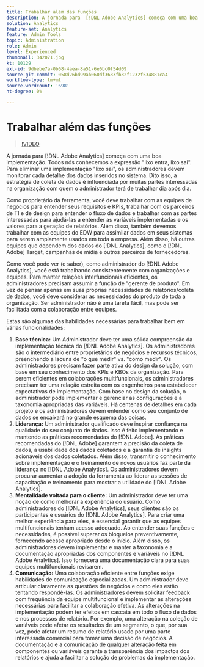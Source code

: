 ```yaml
---
title: Trabalhar além das funções
description: A jornada para  [!DNL Adobe Analytics] começa com uma boa implementação. Todos nós conhecemos a expressão "lixo entra, lixo sai". Para eliminar uma implementação "lixo sai", os administradores devem monitorar cada detalhe dos dados inseridos no sistema. Dito isso, a estratégia de coleta de dados é influenciada por muitas partes interessadas na organização com quem o administrador terá de trabalhar dia após dia.
solution: Analytics
feature-set: Analytics
feature: Admin Tools
topic: Administration
role: Admin
level: Experienced
thumbnail: 342071.jpg
kt: 10129
exl-id: 9dbebe7a-0b68-4aea-8a51-6e6bc0f54d09
source-git-commit: 058d26bd99ab060df3633fb32f1232f534881ca4
workflow-type: tm+mt
source-wordcount: '698'
ht-degree: 0%

---
```


# Trabalhar além das funções

>[!VIDEO](https://video.tv.adobe.com/v/342071/?quality=12&learn=on)

A jornada para [!DNL Adobe Analytics] começa com uma boa implementação. Todos nós conhecemos a expressão &quot;lixo entra, lixo sai&quot;. Para eliminar uma implementação &quot;lixo sai&quot;, os administradores devem monitorar cada detalhe dos dados inseridos no sistema. Dito isso, a estratégia de coleta de dados é influenciada por muitas partes interessadas na organização com quem o administrador terá de trabalhar dia após dia.

Como proprietário da ferramenta, você deve trabalhar com as equipes de negócios para entender seus requisitos e KPIs, trabalhar com os parceiros de TI e de design para entender o fluxo de dados e trabalhar com as partes interessadas para ajudá-las a entender as variáveis implementadas e os valores para a geração de relatórios. Além disso, também devemos trabalhar com as equipes do EDW para assimilar dados em seus sistemas para serem amplamente usados em toda a empresa. Além disso, há outras equipes que dependem dos dados do [!DNL Analytics], como o [!DNL Adobe] Target, campanhas de mídia e outros parceiros de fornecedores.

Como você pode ver (e saber), como administrador do [!DNL Adobe Analytics], você está trabalhando consistentemente com organizações e equipes. Para manter relações interfuncionais eficientes, os administradores precisam assumir a função de &quot;gerente de produto&quot;. Em vez de pensar apenas em suas próprias necessidades de relatórios/coleta de dados, você deve considerar as necessidades do produto de toda a organização. Ser administrador não é uma tarefa fácil, mas pode ser facilitada com a colaboração entre equipes.

Estas são algumas das habilidades necessárias para trabalhar bem em várias funcionalidades:

1. **Base técnica:** Um Administrador deve ter uma sólida compreensão da implementação técnica do [!DNL Adobe Analytics]. Os administradores são o intermediário entre proprietários de negócios e recursos técnicos, preenchendo a lacuna de &quot;o que medir&quot; vs. &quot;como medir&quot;. Os administradores precisam fazer parte ativa do design da solução, com base em seu conhecimento dos KPIs e KBOs da organização. Para serem eficientes em colaborações multifuncionais, os administradores precisam ter uma relação estreita com os engenheiros para estabelecer expectativas de implementação. Com base no design da solução, o administrador pode implementar e gerenciar as configurações e a taxonomia apropriadas das variáveis. Há centenas de detalhes em cada projeto e os administradores devem entender como seu conjunto de dados se encaixará no grande esquema das coisas.
1. **Liderança:** Um administrador qualificado deve inspirar confiança na qualidade do seu conjunto de dados. Isso é feito implementando e mantendo as práticas recomendadas do [!DNL Adobe]. As práticas recomendadas do [!DNL Adobe] garantem a precisão da coleta de dados, a usabilidade dos dados coletados e a garantia de insights acionáveis dos dados coletados. Além disso, transmitir o conhecimento sobre implementação e o treinamento de novos usuários faz parte da liderança no [!DNL Adobe Analytics]. Os administradores devem procurar aumentar a adoção da ferramenta ao liderar as sessões de capacitação e treinamento para mostrar a utilidade do [!DNL Adobe Analytics].
1. **Mentalidade voltada para o cliente:** Um administrador deve ter uma noção de como melhorar a experiência do usuário. Como administradores do [!DNL Adobe Analytics], seus clientes são os participantes e usuários do [!DNL Adobe Analytics]. Para criar uma melhor experiência para eles, é essencial garantir que as equipes multifuncionais tenham acesso adequado.  Ao entender suas funções e necessidades, é possível superar os bloqueios preventivamente, fornecendo acesso apropriado desde o início. Além disso, os administradores devem implementar e manter a taxonomia e a documentação apropriadas dos componentes e variáveis no [!DNL Adobe Analytics]. Isso fornecerá uma documentação clara para suas equipes multifuncionais revisarem.
1. **Comunicação:** Uma colaboração eficiente entre funções exige habilidades de comunicação especializadas. Um administrador deve articular claramente as questões de negócios e como eles estão tentando respondê-las. Os administradores devem solicitar feedback com frequência da equipe multifuncional e implementar as alterações necessárias para facilitar a colaboração efetiva. As alterações na implementação podem ter efeitos em cascata em todo o fluxo de dados e nos processos de relatório. Por exemplo, uma alteração na coleção de variáveis pode afetar os resultados de um segmento, o que, por sua vez, pode afetar um resumo de relatório usado por uma parte interessada comercial para tomar uma decisão de negócios. A documentação e a comunicação de qualquer alteração feita em componentes ou variáveis garante a transparência dos impactos dos relatórios e ajuda a facilitar a solução de problemas da implementação.
